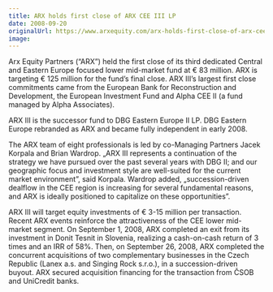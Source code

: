```yaml
---
title: ARX holds first close of ARX CEE III LP
date: 2008-09-20
originalUrl: https://www.arxequity.com/arx-holds-first-close-of-arx-cee-iii-lp/
image:
---
```


Arx Equity Partners (“ARX”) held the first close of its third dedicated Central and Eastern Europe focused lower mid-market fund at € 83 million. ARX is targeting € 125 million for the fund’s final close. ARX III’s largest first close commitments came from the European Bank for Reconstruction and Development, the European Investment Fund and Alpha CEE II (a fund managed by Alpha Associates).

ARX III is the successor fund to DBG Eastern Europe II LP. DBG Eastern Europe rebranded as ARX and became fully independent in early 2008.

The ARX team of eight professionals is led by co-Managing Partners Jacek Korpala and Brian Wardrop. „ARX III represents a continuation of the strategy we have pursued over the past several years with DBG II; and our geographic focus and investment style are well-suited for the current market environment”, said Korpala. Wardrop added, „succession-driven dealflow in the CEE region is increasing for several fundamental reasons, and ARX is ideally positioned to capitalize on these opportunities”.

ARX III will target equity investments of € 3-15 million per transaction.
Recent ARX events reinforce the attractiveness of the CEE lower mid-market segment. On September 1, 2008, ARX completed an exit from its investment in Donit Tesnit in Slovenia, realizing a cash-on-cash return of 3 times and an IRR of 58%. Then, on September 26, 2008, ARX completed the concurrent acquisitions of two complementary businesses in the Czech Republic (Lanex a.s. and Singing Rock s.r.o.), in a succession-driven buyout. ARX secured acquisition financing for the transaction from ČSOB and UniCredit banks.
